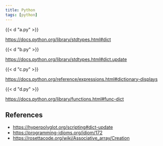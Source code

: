 ```yaml
---
title: Python
tags: [python]
---
```


{{< d "a.py" >}}

<https://docs.python.org/library/stdtypes.html#dict>

{{< d "b.py" >}}

<https://docs.python.org/library/stdtypes.html#dict.update>

{{< d "c.py" >}}

<https://docs.python.org/reference/expressions.html#dictionary-displays>

{{< d "d.py" >}}

<https://docs.python.org/library/functions.html#func-dict>

## References

- <https://hyperpolyglot.org/scripting#dict-update>
- <https://programming-idioms.org/idiom/172>
- <https://rosettacode.org/wiki/Associative_array/Creation>
